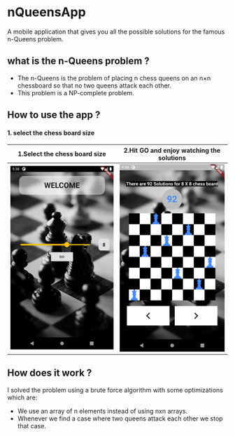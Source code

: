 # nQueensApp

A mobile application that gives you all the possible solutions for the famous n-Queens problem.

## what is the n-Queens problem ?
-  The n-Queens is the problem of placing n chess queens on an n×n chessboard so that no two queens attack each other.
-  This problem is a NP-complete problem.

## How to use the app ?
#### 1. select the chess board size
1.Select the chess board size            |  2.Hit GO and enjoy watching the solutions
:-------------------------:|:-------------------------:
![Menu page](https://github.com/younes38/nQueensApp/blob/master/screenshots/screen2.png)  |  ![Board page](https://github.com/younes38/nQueensApp/blob/master/screenshots/screen1.png)



## How does it work ?
I solved the problem using a brute force algorithm with some optimizations which are:
-  We use an array of n elements instead of using nxn arrays.
-  Whenever we find a case where two queens attack each other we stop that case.
